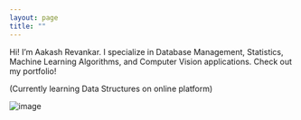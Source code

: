 ```yaml
---
layout: page
title: ""
---
```


Hi! I’m Aakash Revankar. I specialize in Database Management, Statistics, Machine Learning Algorithms, and Computer Vision applications. Check out my portfolio!

(Currently learning Data Structures on online platform)

![image](aakash_new.jpg)

